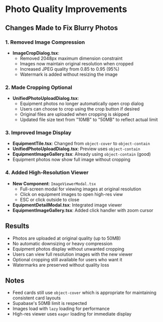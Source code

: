 # Photo Quality Improvements

## Changes Made to Fix Blurry Photos

### 1. Removed Image Compression
- **ImageCropDialog.tsx**:
  - Removed 2048px maximum dimension constraint
  - Images now maintain original resolution when cropped
  - Increased JPEG quality from 0.85 to 0.95 (95%)
  - Watermark is added without resizing the image

### 2. Made Cropping Optional
- **UnifiedPhotoUploadDialog.tsx**:
  - Equipment photos no longer automatically open crop dialog
  - Users can choose to crop using the crop button if desired
  - Original files are uploaded when cropping is skipped
  - Updated file size text from "10MB" to "50MB" to reflect actual limit

### 3. Improved Image Display
- **EquipmentTile.tsx**: Changed from `object-cover` to `object-contain`
- **UnifiedPhotoUploadDialog.tsx**: Preview uses `object-contain`
- **EquipmentImageGallery.tsx**: Already using `object-contain` (good)
- Equipment photos now show full image without cropping

### 4. Added High-Resolution Viewer
- **New Component**: `ImageViewerModal.tsx`
  - Full-screen modal for viewing images at original resolution
  - Click on equipment images to open high-res view
  - ESC or click outside to close
- **EquipmentDetailModal.tsx**: Integrated image viewer
- **EquipmentImageGallery.tsx**: Added click handler with zoom cursor

## Results
- Photos are uploaded at original quality (up to 50MB)
- No automatic downsizing or heavy compression
- Equipment photos display without unwanted cropping
- Users can view full resolution images with the new viewer
- Optional cropping still available for users who want it
- Watermarks are preserved without quality loss

## Notes
- Feed cards still use `object-cover` which is appropriate for maintaining consistent card layouts
- Supabase's 50MB limit is respected
- Images load with `lazy` loading for performance
- High-res viewer uses `eager` loading for immediate display